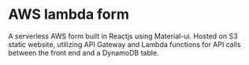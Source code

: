 # AWS lambda form

A serverless AWS form built in Reactjs using Material-ui. Hosted on S3 static website, utilizing API Gateway and Lambda functions for API calls between the front end and a DynamoDB table.

